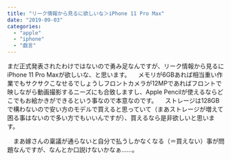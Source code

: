 ```yaml
---
title: "リーク情報から見るに欲しいな＞iPhone 11 Pro Max"
date: "2019-09-03"
categories: 
  - "apple"
  - "iphone"
  - "戯言"
---
```


まだ正式発表されたわけではないので勇み足なんですが、リーク情報から見るにiPhone 11 Pro Maxが欲しいな、と思います。 　メモリが6GBあれば相当重い作業でもサクサクこなせるでしょうしフロントカメラが12MPであればフロントで映しながら動画撮影するニーズにも合致しますし、Apple Pencilが使えるならどこでもお絵かきができるという事なので本意なのです。 　ストレージは128GBで構わないので安い方のモデルで買えると思っていて（まあストレージが増えて困る事はないので多い方でもいいんですが）、買えるなら是非欲しいと思います。

　まあ嫁さんの稟議が通らないと自分で払うしかなくなる（＝買えない）事が問題なんですが、なんとか口説けないかなぁ……。
